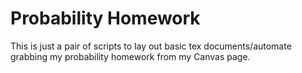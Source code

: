 # Probability Homework

This is just a pair of scripts to lay out basic tex documents/automate grabbing my probability homework from my Canvas page.
